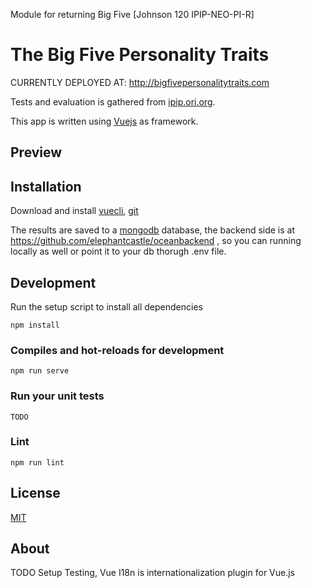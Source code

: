 Module for returning Big Five [Johnson 120 IPIP-NEO-PI-R]

# The Big Five Personality Traits

CURRENTLY DEPLOYED AT: http://bigfivepersonalitytraits.com

Tests and evaluation is gathered from [ipip.ori.org](http://ipip.ori.org).

This app is written using [Vuejs](https://vuejs.org) as framework.

## Preview

## Installation

Download and install [vuecli](https://cli.vuejs.org),
[git](https://git-scm.com/downloads)

The results are saved to a [mongodb](https://www.mongodb.com/) database, the backend side is at https://github.com/elephantcastle/oceanbackend , so you can running locally as well or point it to your db thorugh .env file.

## Development

Run the setup script to install all dependencies

```
npm install
```

### Compiles and hot-reloads for development

```
npm run serve
```

### Run your unit tests

```
TODO
```

### Lint

```
npm run lint
```

## License

[MIT](LICENSE)

## About

TODO
Setup Testing, Vue I18n is internationalization plugin for Vue.js
